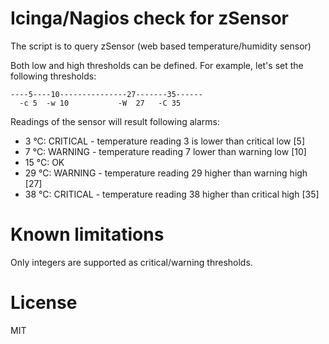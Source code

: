 Icinga/Nagios check for zSensor
===============================

The script is to query zSensor (web based temperature/humidity sensor)

Both low and high thresholds can be defined. 
For example, let's set the following thresholds:
```
----5----10---------------27-------35------
  -c 5  -w 10           -W  27   -C 35
```
Readings of the sensor will result following alarms:
- 3 °C: CRITICAL - temperature reading 3 is lower than critical low [5]
- 7 °C: WARNING - temperature reading 7 lower than warning low [10]
- 15 °C: OK
- 29 °C: WARNING - temperature reading 29 higher than warning high [27]
- 38 °C: CRITICAL - temperature reading 38 higher than critical high [35]

# Known limitations
Only integers are supported as critical/warning thresholds.

# License
MIT
